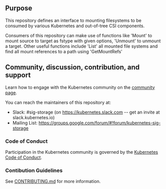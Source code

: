 ## Purpose

This repository defines an interface to mounting filesystems to be consumed by 
various Kubernetes and out-of-tree CSI components. 

Consumers of this repository can make use of functions like 'Mount' to mount 
source to target as fstype with given options, 'Unmount' to unmount a target.
Other useful functions include 'List' all mounted file systems and find all
mount references to a path using 'GetMountRefs'

## Community, discussion, contribution, and support

Learn how to engage with the Kubernetes community on the [community
page](http://kubernetes.io/community/).

You can reach the maintainers of this repository at:

- Slack: #sig-storage (on https://kubernetes.slack.com -- get an
  invite at slack.kubernetes.io)
- Mailing List:
  https://groups.google.com/forum/#!forum/kubernetes-sig-storage

### Code of Conduct

Participation in the Kubernetes community is governed by the [Kubernetes
Code of Conduct](code-of-conduct.md).

### Contibution Guidelines

See [CONTRIBUTING.md](CONTRIBUTING.md) for more information.

